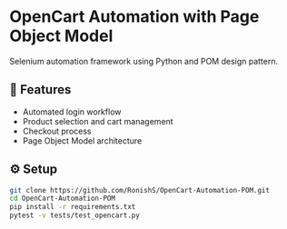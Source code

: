 # OpenCart Automation with Page Object Model

Selenium automation framework using Python and POM design pattern.

## 🚀 Features
- Automated login workflow
- Product selection and cart management
- Checkout process
- Page Object Model architecture

## ⚙️ Setup
```bash
git clone https://github.com/RonishS/OpenCart-Automation-POM.git
cd OpenCart-Automation-POM
pip install -r requirements.txt
pytest -v tests/test_opencart.py
